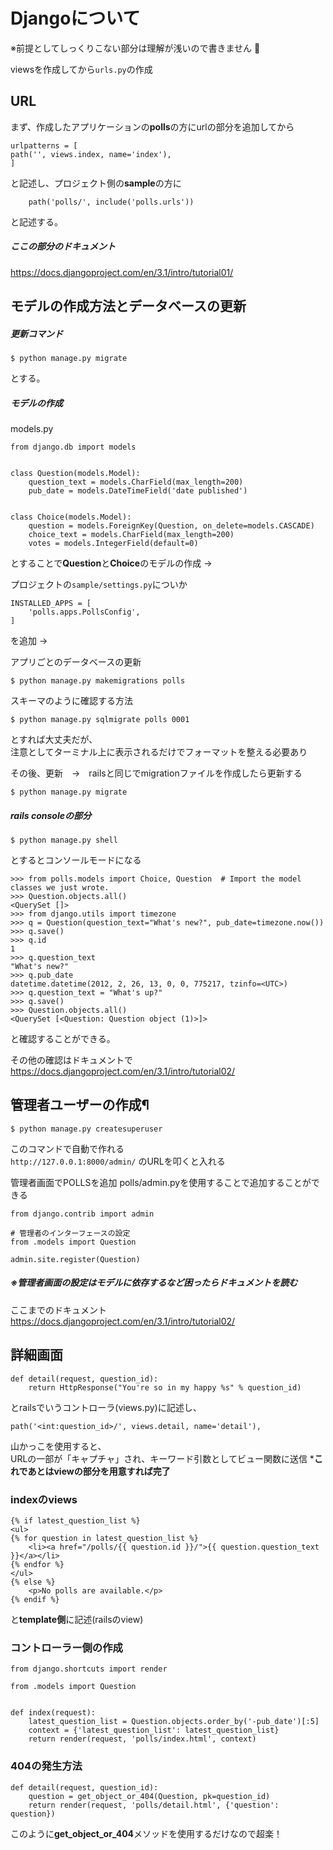 # Djangoについて

※前提としてしっくりこない部分は理解が浅いので書きません :shit:

viewsを作成してから`urls.py`の作成

## URL

まず、作成したアプリケーションの**polls**の方にurlの部分を追加してから

    urlpatterns = [
    path('', views.index, name='index'),
    ]

と記述し、プロジェクト側の**sample**の方に

        path('polls/', include('polls.urls'))
と記述する。

##### ここの部分のドキュメント
https://docs.djangoproject.com/en/3.1/intro/tutorial01/  

## モデルの作成方法とデータベースの更新
##### 更新コマンド

    $ python manage.py migrate
とする。  
  
##### モデルの作成
models.py

    from django.db import models


    class Question(models.Model):
        question_text = models.CharField(max_length=200)
        pub_date = models.DateTimeField('date published')
    
    
    class Choice(models.Model):
        question = models.ForeignKey(Question, on_delete=models.CASCADE)
        choice_text = models.CharField(max_length=200)
        votes = models.IntegerField(default=0)
とすることで**Question**と**Choice**のモデルの作成 -> 

プロジェクトの`sample/settings.py`についか  

    INSTALLED_APPS = [
        'polls.apps.PollsConfig',
    ]
を追加 ->  

アプリごとのデータベースの更新

    $ python manage.py makemigrations polls

スキーマのように確認する方法

    $ python manage.py sqlmigrate polls 0001
とすれば大丈夫だが、  
注意としてターミナル上に表示されるだけでフォーマットを整える必要あり

その後、更新　→　railsと同じでmigrationファイルを作成したら更新する
    
    $ python manage.py migrate

##### rails consoleの部分

    $ python manage.py shell
とするとコンソールモードになる

    >>> from polls.models import Choice, Question  # Import the model classes we just wrote.
    >>> Question.objects.all()
    <QuerySet []>
    >>> from django.utils import timezone
    >>> q = Question(question_text="What's new?", pub_date=timezone.now())
    >>> q.save()
    >>> q.id
    1
    >>> q.question_text
    "What's new?"
    >>> q.pub_date
    datetime.datetime(2012, 2, 26, 13, 0, 0, 775217, tzinfo=<UTC>)
    >>> q.question_text = "What's up?"
    >>> q.save()
    >>> Question.objects.all()
    <QuerySet [<Question: Question object (1)>]>
と確認することができる。

その他の確認はドキュメントで
https://docs.djangoproject.com/en/3.1/intro/tutorial02/

## 管理者ユーザーの作成¶
    $ python manage.py createsuperuser
このコマンドで自動で作れる  
`http://127.0.0.1:8000/admin/` のURLを叩くと入れる

管理者画面でPOLLSを追加
polls/admin.pyを使用することで追加することができる

    from django.contrib import admin

    # 管理者のインターフェースの設定
    from .models import Question
    
    admin.site.register(Question)

##### ※管理者画面の設定はモデルに依存するなど困ったらドキュメントを読む

ここまでのドキュメント  
https://docs.djangoproject.com/en/3.1/intro/tutorial02/

## 詳細画面

    def detail(request, question_id):
        return HttpResponse("You're so in my happy %s" % question_id)

とrailsでいうコントローラ(views.py)に記述し、

    path('<int:question_id>/', views.detail, name='detail'),

山かっこを使用すると、  
URLの一部が「キャプチャ」され、キーワード引数としてビュー関数に送信
***これであとはviewの部分を用意すれば完了**

### indexのviews

    {% if latest_question_list %}
    <ul>
    {% for question in latest_question_list %}
        <li><a href="/polls/{{ question.id }}/">{{ question.question_text }}</a></li>
    {% endfor %}
    </ul>
    {% else %}
        <p>No polls are available.</p>
    {% endif %}

と**template側**に記述(railsのview)

### コントローラー側の作成

    from django.shortcuts import render

    from .models import Question
    
    
    def index(request):
        latest_question_list = Question.objects.order_by('-pub_date')[:5]
        context = {'latest_question_list': latest_question_list}
        return render(request, 'polls/index.html', context)

### 404の発生方法

    def detail(request, question_id):
        question = get_object_or_404(Question, pk=question_id)
        return render(request, 'polls/detail.html', {'question': question})

このように**get_object_or_404**メソッドを使用するだけなので超楽！
